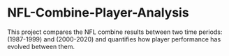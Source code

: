 # NFL-Combine-Player-Analysis
This project compares the NFL combine results between two time periods: (1987-1999) and (2000-2020) and quantifies how player performance has evolved between them.
